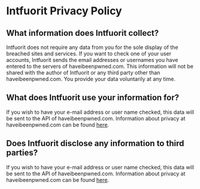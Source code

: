 # Intfuorit Privacy Policy

## What information does Intfuorit collect?

Intfuorit does not require any data from you for the sole display of the breached sites and services. If you want to check one of your user accounts, Intfuorit sends the email addresses or usernames you have entered to the servers of haveibeenpwned.com. This information will not be shared with the author of Intfuorit or any third party other than haveibeenpwned.com. You provide your data voluntarily at any time.

## What does Intfuorit use your information for?

If you wish to have your e-mail address or user name checked, this data will be sent to the API of haveibeenpwned.com. Information about privacy at haveibeenpwned.com can be found [here](https://haveibeenpwned.com/FAQs).

## Does Intfuorit disclose any information to third parties?

If you wish to have your e-mail address or user name checked, this data will be sent to the API of haveibeenpwned.com. Information about privacy at haveibeenpwned.com can be found [here](https://haveibeenpwned.com/FAQs).

